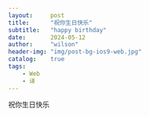 ```yaml
---
layout:     post
title:      "祝你生日快乐"
subtitle:   "happy birthday"
date:       2024-05-12
author:     "wilson"
header-img: "img/post-bg-ios9-web.jpg"
catalog:    true
tags:
    - Web
    - 译
---
```


祝你生日快乐
